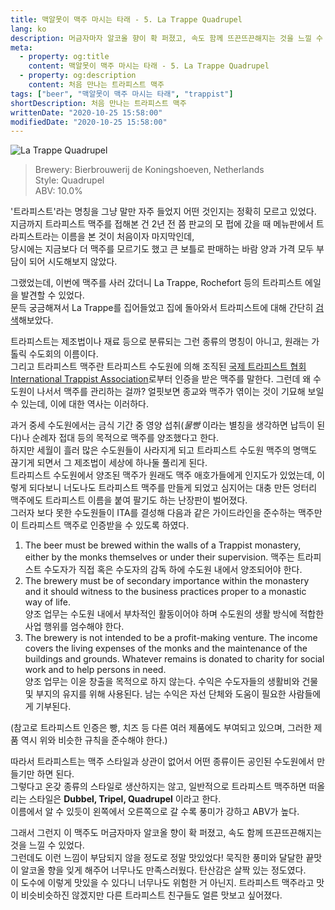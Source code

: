 ```yaml
---
title: 맥알못이 맥주 마시는 타래 - 5. La Trappe Quadrupel
lang: ko
description: 머금자마자 알코올 향이 확 퍼졌고, 속도 함께 뜨끈뜨끈해지는 것을 느낄 수 있었다. 그런데도 이런 느낌이 부담되지 않을 정도로 정말 맛있었다! 묵직한 풍미와 달달한 끝맛이 알코올 향을 잊게 해주어 너무나도 만족스러웠다.
meta:
  - property: og:title
    content: 맥알못이 맥주 마시는 타래 - 5. La Trappe Quadrupel
  - property: og:description
    content: 처음 만나는 트라피스트 맥주
tags: ["beer", "맥알못이 맥주 마시는 타래", "trappist"]
shortDescription: 처음 만나는 트라피스트 맥주
writtenDate: "2020-10-25 15:58:00"
modifiedDate: "2020-10-25 15:58:00"
---
```


![La Trappe Quadrupel](/images/la-trappe-quadrupel.png)

> Brewery: Bierbrouwerij de Koningshoeven, Netherlands  
> Style: Quadrupel  
> ABV: 10.0%

'트라피스트'라는 명칭을 그냥 말만 자주 들었지 어떤 것인지는 정확히 모르고 있었다.  
지금까지 트라피스트 맥주를 접해본 건 2년 전 쯤 판교의 모 펍에 갔을 때 메뉴판에서 트라피스트라는 이름을 본 것이 처음이자 마지막인데,  
당시에는 지금보다 더 맥주를 모르기도 했고 큰 보틀로 판매하는 바람 양과 가격 모두 부담이 되어 시도해보지 않았다.

그랬었는데, 이번에 맥주를 사러 갔더니 La Trappe, Rochefort 등의 트라피스트 에일을 발견할 수 있었다.  
문득 궁금해져서 La Trappe를 집어들었고 집에 돌아와서 트라피스트에 대해 간단히 [검색](https://blog.naver.com/d-eyeofsoul/221202849442)해보았다.

트라피스트는 제조법이나 재료 등으로 분류되는 그런 종류의 명칭이 아니고, 원래는 가톨릭 수도회의 이름이다.  
그리고 트라피스트 맥주란 트라피스트 수도원에 의해 조직된 [국제 트라피스트 협회 International Trappist Association](https://www.trappist.be/)로부터 인증을 받은 맥주를 말한다.
그런데 왜 수도원이 나서서 맥주를 관리하는 걸까? 얼핏보면 종교와 맥주가 엮이는 것이 기묘해 보일 수 있는데, 이에 대한 역사는 이러하다.

과거 중세 수도원에서는 금식 기간 중 영양 섭취(_물빵_ 이라는 별칭을 생각하면 납득이 된다)나 순례자 접대 등의 목적으로 맥주를 양조했다고 한다.  
하지만 세월이 흘러 많은 수도원들이 사라지게 되고 트라피스트 수도원 맥주의 명맥도 끊기게 되면서 그 제조법이 세상에 하나둘 풀리게 된다.  
트라피스트 수도원에서 양조된 맥주가 원래도 맥주 애호가들에게 인지도가 있었는데, 이렇게 되다보니 너도나도 트라피스트 맥주를 만들게 되었고 심지어는 대충 만든 엉터리 맥주에도 트라피스트 이름을 붙여 팔기도 하는 난장판이 벌어졌다.  
그러자 보다 못한 수도원들이 ITA를 결성해 다음과 같은 가이드라인을 준수하는 맥주만이 트라피스트 맥주로 인증받을 수 있도록 하였다.  
  1. The beer must be brewed within the walls of a Trappist monastery, either by the monks themselves or under their supervision.
    맥주는 트라피스트 수도자가 직접 혹은 수도자의 감독 하에 수도원 내에서 양조되어야 한다.  
  2. The brewery must be of secondary importance within the monastery and it should witness to the business practices proper to a monastic way of life.  
    양조 업무는 수도원 내에서 부차적인 활동이어야 하며 수도원의 생활 방식에 적합한 사업 행위를 엄수해야 한다.  
  3. The brewery is not intended to be a profit-making venture. The income covers the living expenses of the monks and the maintenance of the buildings and grounds. Whatever remains is donated to charity for social work and to help persons in need.  
    양조 업무는 이윤 창출을 목적으로 하지 않는다. 수익은 수도자들의 생활비와 건물 및 부지의 유지를 위해 사용된다. 남는 수익은 자선 단체와 도움이 필요한 사람들에게 기부된다.  

(참고로 트라피스트 인증은 빵, 치즈 등 다른 여러 제품에도 부여되고 있으며, 그러한 제품 역시 위와 비슷한 규칙을 준수해야 한다.)

따라서 트라피스트는 맥주 스타일과 상관이 없어서 어떤 종류이든 공인된 수도원에서 만들기만 하면 된다.  
그렇다고 온갖 종류의 스타일로 생산하지는 않고, 일반적으로 트라피스트 맥주하면 떠올리는 스타일은 **Dubbel, Tripel, Quadrupel** 이라고 한다.  
이름에서 알 수 있듯이 왼쪽에서 오른쪽으로 갈 수록 풍미가 강하고 ABV가 높다.

그래서 그런지 이 맥주도 머금자마자 알코올 향이 확 퍼졌고, 속도 함께 뜨끈뜨끈해지는 것을 느낄 수 있었다.  
그런데도 이런 느낌이 부담되지 않을 정도로 정말 맛있었다! 묵직한 풍미와 달달한 끝맛이 알코올 향을 잊게 해주어 너무나도 만족스러웠다. 탄산감은 살짝 있는 정도였다.  
이 도수에 이렇게 맛있을 수 있다니 너무나도 위험한 거 아닌지. 트라피스트 맥주라고 맛이 비슷비슷하진 않겠지만 다른 트라피스트 친구들도 얼른 맛보고 싶어졌다.
